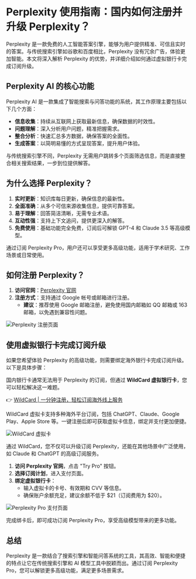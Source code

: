 # Perplexity 使用指南：国内如何注册并升级 Perplexity？

Perplexity 是一款免费的人工智能答案引擎，能够为用户提供精准、可信且实时的答案。与传统搜索引擎如谷歌和百度相比，Perplexity 没有冗余广告，体验更加智能。本文将深入解析 Perplexity 的优势，并详细介绍如何通过虚拟银行卡完成订阅升级。

## Perplexity AI 的核心功能

Perplexity AI 是一款集成了智能搜索与问答功能的系统，其工作原理主要包括以下几个方面：

- **信息收集**：持续从互联网上获取最新信息，确保数据的时效性。
- **问题理解**：深入分析用户问题，精准把握需求。
- **整合分析**：快速汇总多方数据，确保答案的全面性。
- **生成答案**：以简明易懂的方式呈现答案，提升用户体验。

与传统搜索引擎不同，Perplexity 无需用户跳转多个页面筛选信息，而是直接整合相关搜索结果，一步到位提供解答。

## 为什么选择 Perplexity？

1. **实时更新**：知识库每日更新，确保信息的最新性。
2. **全面准确**：从多个可信来源收集信息，提供可靠答案。
3. **易于理解**：回答简洁清晰，无需专业术语。
4. **互动性强**：支持上下文追问，提供更深入的解答。
5. **免费使用**：基础功能完全免费，订阅后可解锁 GPT-4 和 Claude 3.5 等高级模型。

通过订阅 Perplexity Pro，用户还可以享受更多高级功能，适用于学术研究、工作场景或日常使用。

## 如何注册 Perplexity？

1. **访问官网**：[Perplexity 官网](https://www.perplexity.ai/)
2. **注册方式**：支持通过 Google 帐号或邮箱进行注册。
   - **建议**：推荐使用 Google 邮箱注册，避免使用国内邮箱如 QQ 邮箱或 163 邮箱，以免遇到兼容性问题。

![Perplexity 注册页面](https://camo.githubusercontent.com/2479d1136115f939623434c6383218db60bc5a3f91054fc8b3606182bf7aa1c7/68747470733a2f2f63646e2e73706f6f636b2e636f6d2f696d672f323931663633663465613639353037362e77656270)

## 使用虚拟银行卡完成订阅升级

如果您希望体验 Perplexity 的高级功能，则需要绑定海外银行卡完成订阅升级。以下是具体步骤：

国内银行卡通常无法用于 Perplexity 的订阅，但通过 **WildCard 虚拟银行卡**，您可以轻松解决这一难题。

👉 [WildCard | 一分钟注册，轻松订阅海外线上服务](https://bbtdd.com/WildCard)

WildCard 虚拟卡支持多种海外平台订阅，包括 ChatGPT、Claude、Google Play、Apple Store 等。一键注册后即可获取虚拟卡信息，绑定并支付更加便捷。

![WildCard 虚拟卡](https://camo.githubusercontent.com/1f2ae689243429b246ca3967883f81f4d54fb3ed909867640fbf19bd8db57d7a/68747470733a2f2f63646e2e73706f6f636b2e636f6d2f696d672f663766336562343038393238303536352e77656270)

通过 WildCard，您不仅可以升级订阅 Perplexity，还能在其他场景中广泛使用，如 Claude 和 ChatGPT 的高级订阅服务。

1. **访问 Perplexity 官网**，点击 "Try Pro" 按钮。
2. **选择订阅计划**，进入支付页面。
3. **绑定虚拟银行卡**：
   - 输入虚拟卡的卡号、有效期和 CVV 等信息。
   - 确保账户余额充足，建议余额不低于 $21（订阅费用为 $20）。

![Perplexity Pro 支付页面](https://camo.githubusercontent.com/87fa9f427fd21d23165e01cae96899344748c84d72d5c4dfbc748dfc2fc85f36/68747470733a2f2f63646e2e73706f6f636b2e636f6d2f696d672f653530663266653264653432323032302e77656270)

完成绑卡后，即可成功订阅 Perplexity Pro，享受高级模型带来的更多功能。

## 总结

Perplexity 是一款结合了搜索引擎和智能问答系统的工具，其高效、智能和便捷的特点让它在传统搜索引擎和 AI 模型工具中脱颖而出。通过订阅 Perplexity Pro，您可以解锁更多高级功能，满足更多场景需求。